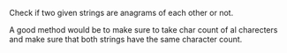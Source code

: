 Check if two given strings are anagrams of each other or not. 

A good method would be to make sure to take char count of al charecters and make sure that both strings have the same character count. 
